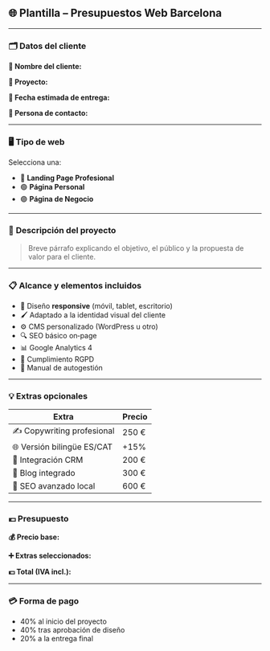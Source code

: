 ## 🌐 **Plantilla – Presupuestos Web Barcelona**

---

### 🗂 **Datos del cliente**

**👤 Nombre del cliente:**

**💼 Proyecto:**

**📅 Fecha estimada de entrega:**

**📇 Persona de contacto:**

---

### 🖥 **Tipo de web**

Selecciona una:

- 🔵 **Landing Page Profesional**
- 🟢 **Página Personal**
- 🟣 **Página de Negocio**

---

### 📝 **Descripción del proyecto**

> Breve párrafo explicando el objetivo, el público y la propuesta de valor para el cliente.

---

### 📋 **Alcance y elementos incluidos**

- 📱 Diseño **responsive** (móvil, tablet, escritorio)
- 🖌 Adaptado a la identidad visual del cliente
- ⚙️ CMS personalizado (WordPress u otro)
- 🔍 SEO básico on‑page
- 📊 Google Analytics 4
- 📜 Cumplimiento RGPD
- 📖 Manual de autogestión

---

### 💡 **Extras opcionales**

| Extra                      | Precio |
| -------------------------- | ------ |
| ✍️ Copywriting profesional | 250 €  |
| 🌐 Versión bilingüe ES/CAT | +15%   |
| 🤝 Integración CRM         | 200 €  |
| 📰 Blog integrado          | 300 €  |
| 📍 SEO avanzado local      | 600 €  |

---

### 💶 **Presupuesto**

**💰 Precio base:**

**➕ Extras seleccionados:**

**💵 Total (IVA incl.):**

---

### 💳 **Forma de pago**

- 40% al inicio del proyecto
- 40% tras aprobación de diseño
- 20% a la entrega final
